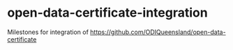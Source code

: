 # open-data-certificate-integration
Milestones for integration of https://github.com/ODIQueensland/open-data-certificate

